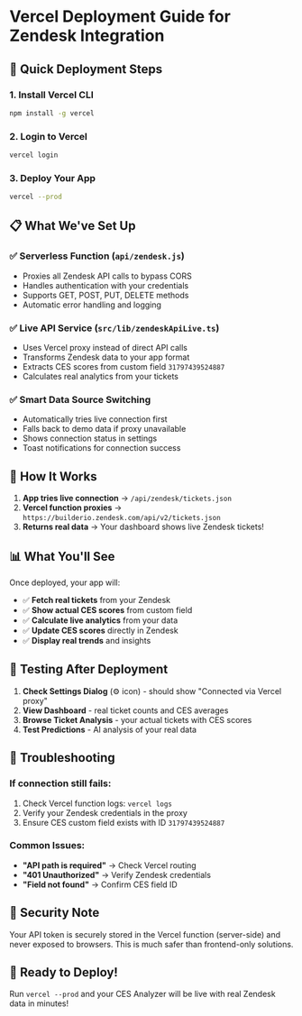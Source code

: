 # Vercel Deployment Guide for Zendesk Integration

## 🚀 Quick Deployment Steps

### 1. Install Vercel CLI

```bash
npm install -g vercel
```

### 2. Login to Vercel

```bash
vercel login
```

### 3. Deploy Your App

```bash
vercel --prod
```

## 📋 What We've Set Up

### ✅ Serverless Function (`api/zendesk.js`)

- Proxies all Zendesk API calls to bypass CORS
- Handles authentication with your credentials
- Supports GET, POST, PUT, DELETE methods
- Automatic error handling and logging

### ✅ Live API Service (`src/lib/zendeskApiLive.ts`)

- Uses Vercel proxy instead of direct API calls
- Transforms Zendesk data to your app format
- Extracts CES scores from custom field `31797439524887`
- Calculates real analytics from your tickets

### ✅ Smart Data Source Switching

- Automatically tries live connection first
- Falls back to demo data if proxy unavailable
- Shows connection status in settings
- Toast notifications for connection success

## 🔧 How It Works

1. **App tries live connection** → `/api/zendesk/tickets.json`
2. **Vercel function proxies** → `https://builderio.zendesk.com/api/v2/tickets.json`
3. **Returns real data** → Your dashboard shows live Zendesk tickets!

## 📊 What You'll See

Once deployed, your app will:

- ✅ **Fetch real tickets** from your Zendesk
- ✅ **Show actual CES scores** from custom field
- ✅ **Calculate live analytics** from your data
- ✅ **Update CES scores** directly in Zendesk
- ✅ **Display real trends** and insights

## 🎯 Testing After Deployment

1. **Check Settings Dialog** (⚙️ icon) - should show "Connected via Vercel proxy"
2. **View Dashboard** - real ticket counts and CES averages
3. **Browse Ticket Analysis** - your actual tickets with CES scores
4. **Test Predictions** - AI analysis of your real data

## 🐛 Troubleshooting

### If connection still fails:

1. Check Vercel function logs: `vercel logs`
2. Verify your Zendesk credentials in the proxy
3. Ensure CES custom field exists with ID `31797439524887`

### Common Issues:

- **"API path is required"** → Check Vercel routing
- **"401 Unauthorized"** → Verify Zendesk credentials
- **"Field not found"** → Confirm CES field ID

## 🔐 Security Note

Your API token is securely stored in the Vercel function (server-side) and never exposed to browsers. This is much safer than frontend-only solutions.

## 🎉 Ready to Deploy!

Run `vercel --prod` and your CES Analyzer will be live with real Zendesk data in minutes!
